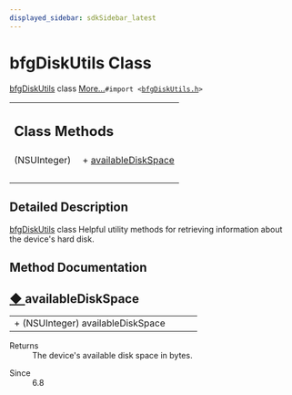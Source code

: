 ```yaml
---
displayed_sidebar: sdkSidebar_latest
---  
```

# bfgDiskUtils Class 

<div class="contents"><a class="el" href="interfacebfg_disk_utils.html" title="bfgDiskUtils class">bfgDiskUtils</a> class    <a href="interfacebfg_disk_utils.html#details">More...</a><code>#import &lt;<a class="el" href="bfg_disk_utils_8h_source.html">bfgDiskUtils.h</a>&gt;</code><table class="memberdecls"><tr class="heading"><td colspan="2"><h2 class="groupheader"><a id="pub-static-methods" name="pub-static-methods"></a> Class Methods</h2></td></tr><tr class="memitem:abd04cc577f7ed8dee5ab6a5b2b22a933"><td class="memItemLeft" align="right" valign="top">(NSUInteger)&#160;</td><td class="memItemRight" valign="bottom">+ <a class="el" href="interfacebfg_disk_utils.html#abd04cc577f7ed8dee5ab6a5b2b22a933">availableDiskSpace</a></td></tr><tr class="separator:abd04cc577f7ed8dee5ab6a5b2b22a933"><td class="memSeparator" colspan="2">&#160;</td></tr></table><a name="details" id="details"></a><h2 class="groupheader">Detailed Description</h2><div class="textblock"><a class="el" href="interfacebfg_disk_utils.html" title="bfgDiskUtils class">bfgDiskUtils</a> class Helpful utility methods for retrieving information about the device's hard disk. </div><h2 class="groupheader">Method Documentation</h2><a id="abd04cc577f7ed8dee5ab6a5b2b22a933" name="abd04cc577f7ed8dee5ab6a5b2b22a933"></a><h2 class="memtitle"><span class="permalink"><a href="#abd04cc577f7ed8dee5ab6a5b2b22a933">&#9670;&nbsp;</a></span>availableDiskSpace</h2><div class="memitem"><div class="memproto"><table class="memname"><tr><td class="memname">+ (NSUInteger) availableDiskSpace </td><td></td><td class="paramname"></td><td></td></tr></table></div><div class="memdoc"><dl class="section return"><dt>Returns</dt><dd>The device's available disk space in bytes. </dd></dl><dl class="section since"><dt>Since</dt><dd>6.8 </dd></dl></div></div></div> 
